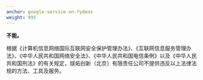 ```yaml
---
anchor: google-service-on-fydeos
weight: 995
---
```

**不能。**

根据《计算机信息网络国际互联网安全保护管理办法》、《互联网信息服务管理办法》、《中华人民共和国网络安全法》、《中华人民共和国电信条例》以及《中华人民共和国刑法》的有关规定，燧炻创新（北京）有限责任公司不提供违反以上法律法规的方法、工具及服务。
